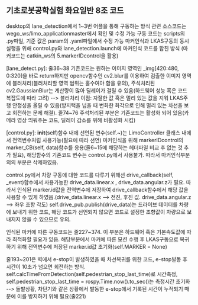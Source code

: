 ## 기초로봇공학실험 화요일반 8조 코드
desktop의 lane_detection에서 1~3번 어플을 통해 구동하는 방식
관련 소스코드는 wego_ws/limo_applicationmaster에서 확인 및 수정 가능
구동 코드는 scripts의 .py파일, 기준 값은 param의 .yaml파일에서 수정 가능
마커인식과 LKAS구동의 동시실행을 위해 control.py와 lane_detection.launch에 마커인식 코드를 합친 방식
(마커코드는 catkin_ws의 5.markerIDcontrol을 활용)


[lane_detect.py]: 줄36~38 기존코드는 원하는 이미지 영역인 _img[420:480, 0:320]을 바로 return하지만 opencv함수인 cv2.blur를 이용하여 검출한 이미지 영역에 블러처리(블러처리할 영역 범위는 홀수여야 함을 유의), 주석처리된 cv2.GaussianBlur는 계산량이 많아 딜레이가 걸릴 수 있음(하드웨어 성능 혹은 코드 복잡도에 따라 고려) 
--> 블러처리 이점: 자잘한 값 혹은 멀리 있는 값을 지워 LKAS주행 안정성을 올릴 수 있음(방지턱을 넘을 때 변화한 화각으로 인해 멀리 있는 차선을 보고 회전하는 문제 해결).
줄74~76 주석처리된 부분은 기존코드는 활성화 되어 있음(카메라 영상 띄워주는 코드, 딜레이 감소를 위해 비활성화 시킴)


[control.py]: __init__(self)함수 내에 선언된 변수(self.~)는 LimoController 클래스 내에서 전역변수처럼 사용가능(필요에 따라 선언)
마커인식을 위해 markerIDcontrol의 marker_CB(self, data)함수를 응용(줄6~15에 해당하는 헤더파일 비교 후 없는 것 추가 필요), 해당함수의 기존코드 변수는 control.py에서 사용불가. 따라서 마커인식부분 외의 부분은 삭제하였음.

control.py에서 차량 구동에 대한 코드를 다루기 위해선 drive_callback(self, _event)함수에서 사용가능한 drive_data.linear.x , drive_data.angular.z가 필요. 따라서 인식된 marker.id값을 전역변수에 저장하여 drive_callback함수에서 해당 값을 사용할 수 있게 하였음.(drive_data.linear.x --> 전진, 후진 값. drive_data.angular.z --> 좌우 조향 각도)
self.drive_pub.publish(drive_data)는 드라이브 데이터를 차량에 보내기 위한 코드, 해당 코드가 선언되지 않으면 코드로 설정한 조향값이 차량으로 보내지지 않을 수 있으므로 유의.

인식된 마커에 따른 구동코드는 줄227~374. 이 부분은 하드웨어 혹은 기본속도값에 따라 최적화할 필요가 있음. 해당부분에서 마커에 따른 모션 수행 후 LKAS구동으로 복귀하기 위해 전역변수에 저장된 marker.id값 초기화(self.MARKER = None)

줄193~201은 벽에서 e-stop이 발생하였을 때 차선복귀를 위한 코드, e-stop발동 후 시간이 10초가 넘으면 회전하는 방식.
self.calcTimeFromDetection(self.pedestrian_stop_last_time)로 시간측정, 
self.pedestrian_stop_last_time = rospy.Time.now().to_sec()는 측정시간 초기화 --> 돌발상황, 차단기와 같은 상황에서 발동한 e-stop에서 기록된 시간이 누적되기 때문에 이를 방지하기 위해 필요(줄221)
